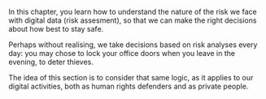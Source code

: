 In this chapter, you learn how to understand the nature of the risk we face with digital data (risk assesment), so that we can make the right decisions about how best to stay safe.

Perhaps without realising, we take decisions based on risk analyses every day: you may chose  to lock your office doors when you leave in the evening, to deter thieves. 
<br>

The idea of this section is to consider that same logic, as it applies to our digital activities, both as human rights defenders and as private people.
